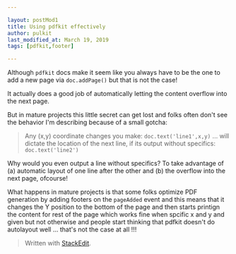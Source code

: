 ```yaml
---

layout: postMod1
title: Using pdfkit effectively
author: pulkit
last_modified_at: March 19, 2019
tags: [pdfkit,footer]

---
```


Although `pdfkit` docs make it seem like you always have to be the one to add a new page via `doc.addPage()` but that is not the case!

It actually does a good job of automatically letting the content overflow into the next page.

But in mature projects this little secret can get lost and folks often don't see the behavior I'm describing because of a small gotcha:
> Any (x,y) coordinate changes you make: `doc.text('line1',x,y)` ... will dictate the location of the next line, if its output without specifics: `doc.text('line2')`

Why would you even output a line without specifics? To take advantage of (a) automatic layout of one line after the other and (b) the overflow into the next page, ofcourse!

What happens in mature projects is that some folks optimize PDF generation by adding footers on the `pageAdded` event and this means that it changes the Y position to the bottom of the page and then starts printign the content for rest of the page which works fine when spcific x and y and given but not otherwise and people start thinking that pdfkit doesn't do autolayout well ... that's not the case at all !!!

> Written with [StackEdit](https://stackedit.io/).
<!--stackedit_data:
eyJoaXN0b3J5IjpbOTk1NzAwNDE4XX0=
-->
